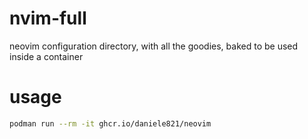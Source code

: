 # nvim-full
neovim configuration directory, with all the goodies, baked to be used inside a container

# usage
```sh
podman run --rm -it ghcr.io/daniele821/neovim 
```
